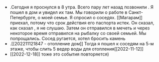 
- .Сегодня я проснулся в 8 утра. Всего пару лет назад  позвонили .  Я пошел в дом  и увидел их там.  Мы говорили о работе в Санкт-Петербурге, о моей семье.  Я спросил о соседях.  [[Магарам]] приехал, потому что срок действия его паспорта истек.  Он сказал, как сказал , я не слушаю.  Затем он отправился в мечеть и через некоторое время отправился на рыбалку со своей семьей.  Мы попрощались.  Сосед ругается, хотел бросить камень
- .[[202211121847 - отопление дом]]  Тогда я пошел к соседям на 5-м этаже, чтобы слить 5 ведер воды для отопления[[2022-11-12]]
- [[2022-12-18]] тоже это события повторяется)
